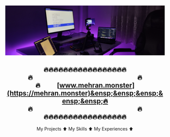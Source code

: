 


![Workspace](setup.png)
<div style="text-align: center">

## 🔥🔥🔥🔥🔥🔥🔥🔥🔥🔥🔥🔥🔥🔥🔥🔥🔥<br>🔥 &ensp;&ensp;&ensp;&ensp;&ensp;&ensp;&ensp;&ensp;&ensp;&ensp;&ensp;&ensp;&ensp;&ensp;&ensp;&ensp;&ensp;&ensp;&ensp;&ensp;&ensp;&ensp;&ensp;&ensp;&ensp;&ensp;&ensp;&ensp;&ensp;&ensp;&ensp;🔥<br>🔥&ensp;&ensp;&ensp;&ensp;&ensp;[www.mehran.monster](https://mehran.monster)&ensp;&ensp;&ensp;&ensp;&ensp;🔥<br>🔥&ensp;&ensp;&ensp;&ensp;&ensp;&ensp;&ensp;&ensp;&ensp;&ensp;&ensp;&ensp;&ensp;&ensp;&ensp;&ensp;&ensp;&ensp;&ensp;&ensp;&ensp;&ensp;&ensp;&ensp;&ensp;&ensp;&ensp;&ensp;&ensp;&ensp;&ensp;  🔥<br>🔥🔥🔥🔥🔥🔥🔥🔥🔥🔥🔥🔥🔥🔥🔥🔥🔥
 My Projects ⬆️  My Skills ⬆️ My Experiences ⬆️

</div>






